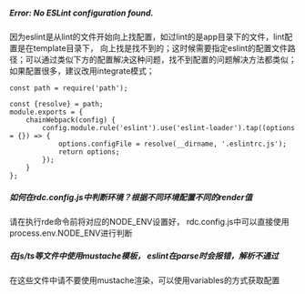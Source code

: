 ##### Error: No ESLint configuration found.

因为eslint是从lint的文件开始向上找配置，如过lint的是app目录下的文件，lint配置是在template目录下， 向上找是找不到的；这时候需要指定eslint的配置文件路径；可以通过类似下方的配置解决这种问题，找不到配置的问题解决方法都类似；如果配置很多，建议改用integrate模式；

```
const path = require('path');

const {resolve} = path;
module.exports = {
    chainWebpack(config) {
        config.module.rule('eslint').use('eslint-loader').tap((options = {}) => {
            options.configFile = resolve(__dirname, '.eslintrc.js');
            return options;
        });
    }
};
```


##### 如何在rdc.config.js中判断环境？根据不同环境配置不同的render值

请在执行rde命令前将对应的NODE_ENV设置好， rdc.config.js中可以直接使用process.env.NODE_ENV进行判断

##### 在js/ts等文件中使用mustache模板， eslint在parse时会报错，解析不通过

在这些文件中请不要使用mustache渲染，可以使用variables的方式获取配置
